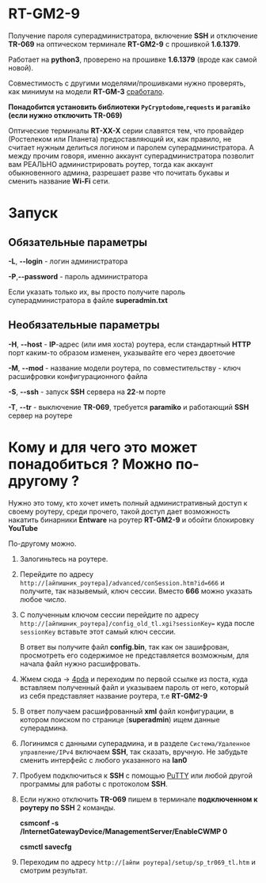 # RT-GM2-9
Получение пароля суперадминистратора, включение <b>SSH</b> и отключение <b>TR-069</b> на оптическом терминале <b>RT-GM2-9</b> с прошивкой <b>1.6.1379</b>.

Работает на <b>python3</b>, проверено на прошивке <b>1.6.1379</b> (вроде как самой новой).

Совместимость с другими моделями/прошивками нужно проверять, как минимум на модели <b>RT-GM-3</b> [сработало](https://4pda.to/forum/index.php?showtopic=1033597&view=findpost&p=131973147).

<b>Понадобится установить библиотеки `PyCryptodome`,`requests` и `paramiko` (если нужно отключить TR-069)</b>

Оптические терминалы <b>RT-XX-X</b> серии славятся тем, что провайдер (Ростелеком или Планета) предоставляющий их, как правило, не считает нужным делиться логином и паролем суперадминистратора.
А между прочим говоря, именно аккаунт суперадминистратора позволит вам РЕАЛЬНО администрировать роутер, тогда как аккаунт обыкновенного админа, разрешает разве что почитать букавы и сменить название <b>Wi-Fi</b> сети.


<h1>Запуск</h1>
   <h2>Обязательные параметры</h2>
   <b>-L</b>, <b>--login</b> - логин администратора
   
   <b>-P</b>,<b>--password</b> - пароль администратора

   Если указать только их, вы просто получите пароль суперадминистратора в файле <b>superadmin.txt</b>

   <h2>Необязательные параметры</h2>
   <b>-H</b>, <b>--host</b> - <b>IP</b>-адрес (или имя хоста) роутера, если стандартный <b>HTTP</b> порт каким-то образом изменен, указывайте его через двоеточие
   
   <b>-M</b>, <b>--mod</b> - название модели роутера, по совместительству - ключ расшифровки конфигурационного файла
   
   <b>-S</b>, <b>--ssh</b> - запуск <b>SSH</b> сервера на <b>22</b>-м порте
   
   <b>-T</b>, <b>--tr</b> - выключение <b>TR-069</b>, требуется <b>paramiko</b> и работающий <b>SSH</b> сервер на роутере


<h1>Кому и для чего это может понадобиться ? Можно по-другому ?</h1>

Нужно это тому, кто хочет иметь полный административный доступ к своему роутеру, среди прочего, такой доступ дает возможность накатить бинарники <b>Entware</b> на роутер <b>RT-GM2-9</b> и обойти блокировку <b>YouTube</b>

По-другому можно.

1. Залогиньтесь на роутере.
2. Перейдите по адресу `http://[айпишник_роутера]/advanced/conSession.htm?id=666` и получите, так назывемый, ключ сессии. Вместо <b>666</b> можно указать любое число.
3. С полученным ключом сессии перейдите по адресу ` http://[айпишник_роутера]/config_old_tl.xgi?sessionKey=` куда после `sessionKey` вставьте этот самый ключ сессии.

   В ответ вы получите файл <b>config.bin</b>, так как он зашифрован, просмотреть его содержимое не представляется возможным, для начала файл нужно расшифровать.

4. Жмем сюда -> [4pda](https://4pda.to/forum/index.php?showtopic=1033597&st=1720#entry129238664) и переходим по первой ссылке из поста, куда вставляем полученный файл и указываем пароль от него, который из себя представляет название роутера, т.е <b>RT-GM2-9</b>
5. В ответ получаем расшифрованный <b>xml</b> файл конфигурации, в котором поиском по странице (<b>superadmin</b>) ищем данные суперадмина.
6. Логинимся с данными суперадмина, и в разделе `Система/Удаленное управление/IPv4` включаем <b>SSH</b>, так сказать, вручную. Не забудьте сменить интерфейс с любого указанного на <b>lan0</b>
7. Пробуем подключиться к <b>SSH</b> с помощью [PuTTY](https://www.putty.org/) или любой другой программы для работы с протоколом <b>SSH</b>.
8. Если нужно отключить <b>TR-069</b> пишем в терминале <b>подключенном к роутеру по SSH</b> 2 команды.

   <b>csmconf -s /InternetGatewayDevice/ManagementServer/EnableCWMP 0</b>
   
   <b>csmctl savecfg</b>

9. Переходим по адресу `http://[айпи роутера]/setup/sp_tr069_tl.htm` и смотрим результат.
